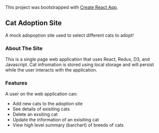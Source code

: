 This project was bootstrapped with [Create React App](https://github.com/facebook/create-react-app).

## Cat Adoption Site

A mock adopoption site used to select different cats to adopt!

### About The Site

This is a single page web application that uses React, Redux, D3, and Javascript. Cat infromation is stored using local storage and will persist while the user interacts with the application. 

### Features

A user on the web application can:
- Add new cats to the adoption site
- See details of exisiting cats
- Delete an exsiting cat 
- Update the information of an exisiting cat
- View high level summary (barchart) of breeds of cats
